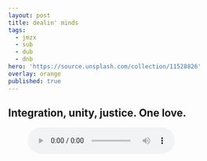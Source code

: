 ```yaml
---
layout: post
title: dealin' minds
tags:
  - jmzx
  - sub
  - dub
  - dnb
hero: 'https://source.unsplash.com/collection/11528826'
overlay: orange
published: true
---
```

## Integration, unity, justice. One love.
<figure>
    <audio
        controls
        src="/uploads/audio/01_Integration.m4a">
            Your browser does not support the
            <code>audio</code> element.
    </audio>
</figure>
